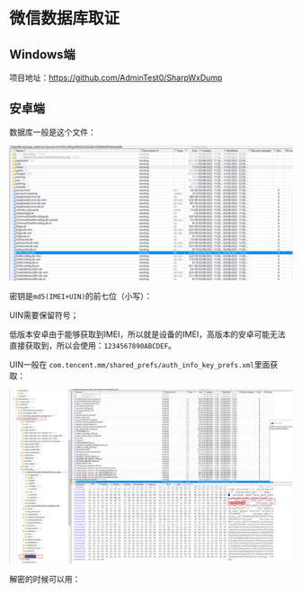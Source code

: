 # 微信数据库取证

## Windows端

项目地址：https://github.com/AdminTest0/SharpWxDump

## 安卓端

数据库一般是这个文件：

![image-20231106095747530](img/Untitled.assets/image-20231106095747530.png)

密钥是`md5(IMEI+UIN)`的前七位（小写）：

UIN需要保留符号；

低版本安卓由于能够获取到IMEI，所以就是设备的IMEI，高版本的安卓可能无法直接获取到，所以会使用：`1234567890ABCDEF`。

UIN一般在 `com.tencent.mm/shared_prefs/auth_info_key_prefs.xml`里面获取：

![image-20231106100204199](img/Untitled.assets/image-20231106100204199.png)

解密的时候可以用：